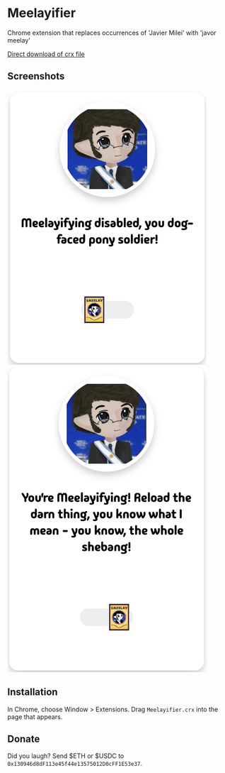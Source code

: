 Meelayifier
=============

Chrome extension that replaces occurrences of 'Javier Milei' with 'javor meelay'

[Direct download of crx file](https://github.com/Mr94t3z/meelayfier/blob/master/Meelayifier.crx)

Screenshots
------------

![](https://github.com/Mr94t3z/meelayfier/blob/master/screenshot-enabled.png)
![](https://github.com/Mr94t3z/meelayfier/blob/master/screenshot-disabled.png)

Installation
------------

In Chrome, choose Window > Extensions.  Drag `Meelayifier.crx` into the page that appears.

Donate
------------

Did you laugh? Send $ETH or $USDC to `0x130946d8dF113e45f44e13575012D0cFF1E53e37`.
